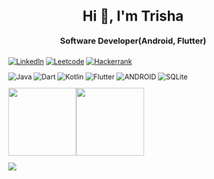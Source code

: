 

<h1 align="center">Hi 👋, I'm Trisha</h1>
<h3 align="center">Software Developer(Android, Flutter)</h3>


### 


[![LinkedIn](https://img.shields.io/badge/LinkedIn-%230077B5.svg?logo=linkedin&logoColor=white)](https://linkedin.com/in/in/trisha-dubey-802b79157) 
[![Leetcode](https://img.shields.io/badge/LeetCode-%230077B5.svg?logo=leetcode)](https://leetcode.com/trishadubey39/) 
[![Hackerrank](https://img.shields.io/badge/Hackerrank-%230077B5.svg?logo=Hackerrank)](https://www.hackerrank.com/sweetydubey39?hr_r=1) 


 ![Java](https://img.shields.io/badge/java-%23ED8B00.svg?style=for-the-badge&logo=java&logoColor=white) ![Dart](https://img.shields.io/badge/dart-%230175C2.svg?style=for-the-badge&logo=dart&logoColor=white) ![Kotlin](https://img.shields.io/badge/kotlin-%230175C2.svg?style=for-the-badge&logo=kotlin&logoColor=white) ![Flutter](https://img.shields.io/badge/Flutter-%2302569B.svg?style=for-the-badge&logo=Flutter&logoColor=white) ![ANDROID](https://img.shields.io/badge/android-%2320232a.svg?style=for-the-badge&logo=android&logoColor=%a4c639) ![SQLite](https://img.shields.io/badge/sqlite-%2307405e.svg?style=for-the-badge&logo=sqlite&logoColor=white) 	

<a href="https://github.com/trishadubey39"><img height="137px" src="https://github-readme-stats.vercel.app/api?username=trishadubey39&hide_title=true&hide_border=true&show_icons=true&include_all_commits=true&count_private=true&line_height=21&text_color=000&icon_color=000&bg_color=0,ea6161,ffc64d,fffc4d,52fa5a&theme=graywhite" /><!-- wi*quL3fcV --><img height="137px" src="https://github-readme-stats.vercel.app/api/top-langs/?username=trishadubey39&hide=html&hide_title=true&hide_border=true&layout=compact&langs_count=6&exclude_repo=comp426,Redventures-Movie-Quotes&text_color=000&icon_color=fff&bg_color=0,52fa5a,4dfcff,c64dff&theme=graywhite" /></a>


![](https://quotes-github-readme.vercel.app/api?type=horizontal&theme=dark)




